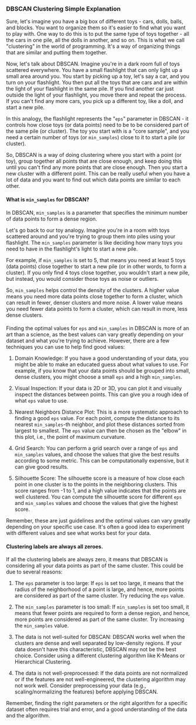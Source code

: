 


### DBSCAN Clustering Simple Explanation

Sure, let's imagine you have a big box of different toys - cars, dolls, balls, and blocks. You want to organize them so it's easier to find what you want to play with. One way to do this is to put the same type of toys together - all the cars in one pile, all the dolls in another, and so on. This is what we call "clustering" in the world of programming. It's a way of organizing things that are similar and putting them together.

Now, let's talk about DBSCAN. Imagine you're in a dark room full of toys scattered everywhere. You have a small flashlight that can only light up a small area around you. You start by picking up a toy, let's say a car, and you turn on your flashlight. You then put all the toys that are cars and are within the light of your flashlight in the same pile. If you find another car just outside the light of your flashlight, you move there and repeat the process. If you can't find any more cars, you pick up a different toy, like a doll, and start a new pile.

In this analogy, the flashlight represents the "`eps`" parameter in DBSCAN - it controls how close toys (or data points) need to be to be considered part of the same pile (or cluster). The toy you start with is a "core sample", and you need a certain number of toys (or ``min_samples``) close to it to start a pile (or cluster).

So, DBSCAN is a way of doing clustering where you start with a point (or toy), group together all points that are close enough, and keep doing this until you can't find any more points that are close enough. Then you start a new cluster with a different point. This can be really useful when you have a lot of data and you want to find out which data points are similar to each other.

#### What is ``min_samples`` for DBSCAN?

In DBSCAN, ``min_samples`` is a parameter that specifies the minimum number of data points to form a dense region.

Let's go back to our toy analogy. Imagine you're in a room with toys scattered around and you're trying to group them into piles using your flashlight. The ``min_samples`` parameter is like deciding how many toys you need to have in the flashlight's light to start a new pile.

For example, if ``min_samples`` is set to 5, that means you need at least 5 toys (data points) close together to start a new pile (or in other words, to form a cluster). If you only find 4 toys close together, you wouldn't start a new pile, but instead, you would consider those toys as noise or outliers.

So, ``min_samples`` helps control the density of the clusters. A higher value means you need more data points close together to form a cluster, which can result in fewer, denser clusters and more noise. A lower value means you need fewer data points to form a cluster, which can result in more, less dense clusters.

####

Finding the optimal values for `eps` and ``min_samples`` in DBSCAN is more of an art than a science, as the best values can vary greatly depending on your dataset and what you're trying to achieve. However, there are a few techniques you can use to help find good values:

1. Domain Knowledge: If you have a good understanding of your data, you might be able to make an educated guess about what values to use. For example, if you know that your data points should be grouped into small, dense clusters, you might choose a small `eps` and a high ``min_samples``.

2. Visual Inspection: If your data is 2D or 3D, you can plot it and visually inspect the distances between points. This can give you a rough idea of what `eps` value to use.

3. Nearest Neighbors Distance Plot: This is a more systematic approach to finding a good `eps` value. For each point, compute the distance to its nearest ``min_samples``-th neighbor, and plot these distances sorted from largest to smallest. The `eps` value can then be chosen as the "elbow" in this plot, i.e., the point of maximum curvature.

4. Grid Search: You can perform a grid search over a range of `eps` and ``min_samples`` values, and choose the values that give the best results according to some metric. This can be computationally expensive, but it can give good results.

5. Silhouette Score: The silhouette score is a measure of how close each point in one cluster is to the points in the neighboring clusters. This score ranges from -1 to 1, and a high value indicates that the points are well clustered. You can compute the silhouette score for different `eps` and ``min_samples`` values and choose the values that give the highest score.

Remember, these are just guidelines and the optimal values can vary greatly depending on your specific use case. It's often a good idea to experiment with different values and see what works best for your data.

#### Clustering labels are always all zeroes.

If all the clustering labels are always zero, it means that DBSCAN is considering all your data points as part of the same cluster. This could be due to several reasons:

1. The `eps` parameter is too large: If `eps` is set too large, it means that the radius of the neighborhood of a point is large, and hence, more points are considered as part of the same cluster. Try reducing the `eps` value.

2. The `min_samples` parameter is too small: If `min_samples` is set too small, it means that fewer points are required to form a dense region, and hence, more points are considered as part of the same cluster. Try increasing the `min_samples` value.

3. The data is not well-suited for DBSCAN: DBSCAN works well when the clusters are dense and well separated by low-density regions. If your data doesn't have this characteristic, DBSCAN may not be the best choice. Consider using a different clustering algorithm like K-Means or Hierarchical Clustering.

4. The data is not well-preprocessed: If the data points are not normalized or if the features are not well-engineered, the clustering algorithm may not work well. Consider preprocessing your data (e.g., scaling/normalizing the features) before applying DBSCAN.

Remember, finding the right parameters or the right algorithm for a specific dataset often requires trial and error, and a good understanding of the data and the algorithm.